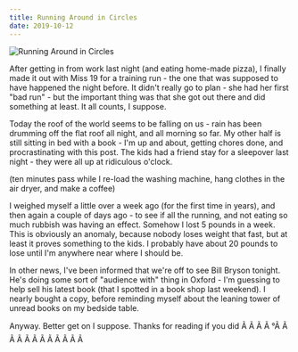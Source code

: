 ```yaml
---
title: Running Around in Circles
date: 2019-10-12
---
```


![Running Around in Circles](https://source.unsplash.com/_nRpqIBM40Q/1600x900)

After getting in from work last night (and eating home-made pizza), I finally made it out with Miss 19 for a training run - the one that was supposed to have happened the night before. It didn't really go to plan - she had her first "bad run" - but the important thing was that she got out there and did something at least. It all counts, I suppose.

Today the roof of the world seems to be falling on us - rain has been drumming off the flat roof all night, and all morning so far. My other half is still sitting in bed with a book - I'm up and about, getting chores done, and procrastinating with this post. The kids had a friend stay for a sleepover last night - they were all up at ridiculous o'clock.

(ten minutes pass while I re-load the washing machine, hang clothes in the air dryer, and make a coffee)

I weighed myself a little over a week ago (for the first time in years), and then again a couple of days ago - to see if all the running, and not eating so much rubbish was having an effect. Somehow I lost 5 pounds in a week. This is obviously an anomaly, because nobody loses weight that fast, but at least it proves something to the kids. I probably have about 20 pounds to lose until I'm anywhere near where I should be.

In other news, I've been informed that we're off to see Bill Bryson tonight. He's doing some sort of "audience with" thing in Oxford - I'm guessing to help sell his latest book (that I spotted in a book shop last weekend). I nearly bought a copy, before reminding myself about the leaning tower of unread books on my bedside table.

Anyway. Better get on I suppose. Thanks for reading if you did Ã Ã Ã Ã °Ã Ã Ã Ã Ã Ã Ã Ã Ã Ã Ã Ã 
